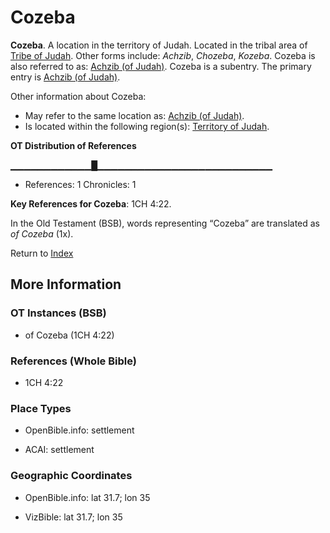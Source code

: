 # Cozeba
**Cozeba**. 
A location in the territory of Judah. 
Located in the tribal area of [Tribe of Judah](../../../groups/md/acai/Judah.md). 
Other forms include: 
*Achzib*, *Chozeba*, *Kozeba*. 
Cozeba is also referred to as: 
[Achzib (of Judah)](Achzib.md). 
Cozeba is a subentry. The primary entry is 
[Achzib (of Judah)](Achzib.md). 




Other information about Cozeba:


* May refer to the same location as: 
[Achzib (of Judah)](Achzib.md). 
* Is located within the following region(s): 
[Territory of Judah](TerritoryOfJudah.md). 


**OT Distribution of References**

▁▁▁▁▁▁▁▁▁▁▁▁█▁▁▁▁▁▁▁▁▁▁▁▁▁▁▁▁▁▁▁▁▁▁▁▁▁▁
* References: 1 Chronicles: 1



**Key References for Cozeba**: 
1CH 4:22. 


In the Old Testament (BSB), words representing “Cozeba” are translated as 
*of Cozeba* (1x). 




Return to [Index](00-Index.md)

## More Information

### OT Instances (BSB)

* of Cozeba (1CH 4:22)



### References (Whole Bible)

* 1CH 4:22


### Place Types

* OpenBible.info: settlement

* ACAI: settlement



### Geographic Coordinates

* OpenBible.info: lat 31.7; lon 35

* VizBible: lat 31.7; lon 35




